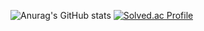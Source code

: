 ![Anurag's GitHub stats](https://github-readme-stats.vercel.app/api?username=KangJiSseok&show_icons=true&theme=radical)
[![Solved.ac Profile](http://mazassumnida.wtf/api/v2/generate_badge?boj=rkdwltjr5876)](https://solved.ac/rkdwltjr5876/)
